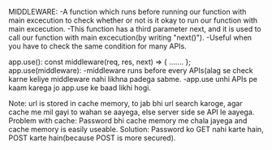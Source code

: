 MIDDLEWARE:
        -A function which runs before running our function with main excecution to check whether or not is it okay to run our function with main excecution.
        -This function has a third parameter next, and it is used to call our function with main excecution(by writing "next()").
        -Useful when you have to check the same condition for many APIs.
    
app.use():
    const middleware(req, res, next) => {
        .......
    };
    app.use(middleware):
        -middleware runs before every APIs(alag se check karne keliye middleware nahi likhna padega sabme.
        -app.use unhi APIs pe kaam karega jo app.use ke baad likhi hogi.

Note: url is stored in cache memory, to jab bhi url search karoge, agar 
      cache me mil gayi to wahan se aayega, else server side se API le aayega.
      Problem with cache: Password bhi cache memory me chala jayega and cache memory is easily useable.
      Solution: Password ko GET nahi karte hain, POST karte hain(because POST is more secured).